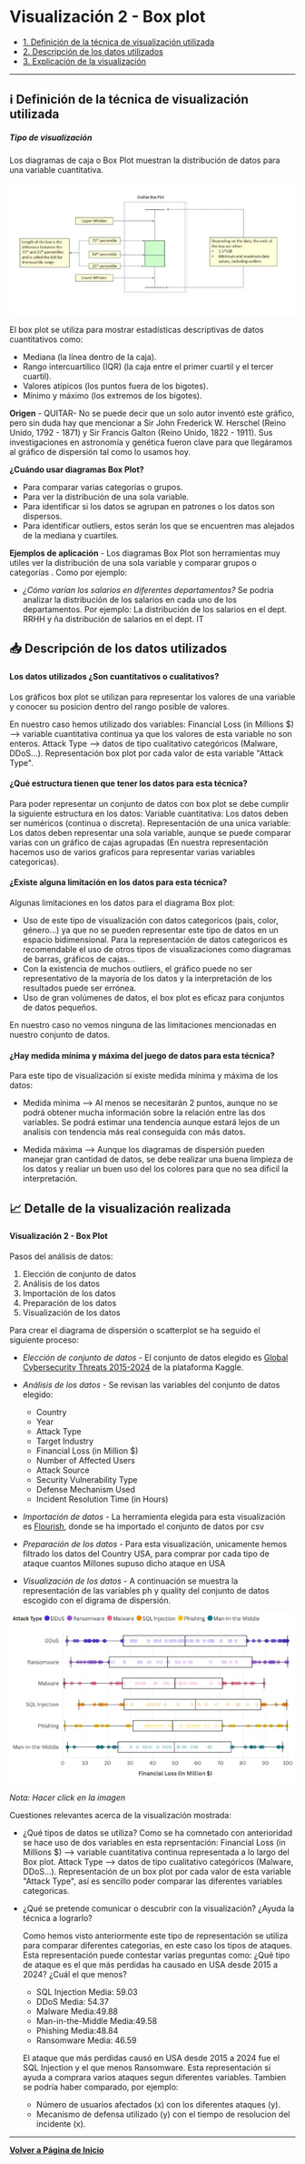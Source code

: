 # Visualización 2 - Box plot


- [1. Definición de la técnica de visualización utilizada](#Definición-de-la-técnica-de-visualizacion-utilizada)
- [2. Descripción de los datos utilizados](#Descripción-de-los-datos-utilizados)
- [3. Explicación de la visualización](#Explicación-de-la-visualización)

---

## ℹ️ Definición de la técnica de visualización utilizada 
##### Tipo de visualización
Los diagramas de caja o Box Plot muestran la distribución de datos para una variable cuantitativa.

![Box Plot](../assets/images/BoxPlot.JPG)

El box plot se utiliza para mostrar estadísticas descriptivas de datos cuantitativos como:
- Mediana (la línea dentro de la caja).
- Rango intercuartílico (IQR) (la caja entre el primer cuartil y el tercer cuartil).
- Valores atípicos (los puntos fuera de los bigotes).
- Mínimo y máximo (los extremos de los bigotes).

**Origen** - QUITAR- No se puede decir que un solo autor inventó este gráfico, pero sin duda hay que mencionar a Sir John Frederick W. Herschel (Reino Unido, 1792 - 1871) y Sir Francis Galton (Reino Unido, 1822 - 1911). Sus investigaciones en astronomía y genética fueron clave para que llegáramos al gráfico de dispersión tal como lo usamos hoy.

**¿Cuándo usar diagramas Box Plot?**
- Para comparar varias categorías o grupos.
- Para ver la distribución de una sola variable.
- Para identificar si los datos se agrupan en patrones o los datos son dispersos.
- Para identificar outliers, estos serán los que se encuentren mas alejados de la mediana y cuartiles.
  
**Ejemplos de aplicación** - Los diagramas Box Plot son herramientas muy utiles ver la distribución de una sola variable y comparar grupos o categorías . Como por ejemplo:
- *¿Cómo varían los salarios en diferentes departamentos?* Se podria analizar la distribución de los salarios en cada uno de los departamentos. Por ejemplo: La distribución de los salarios en el dept. RRHH y ña distribución de salarios en el dept. IT

## 📥 Descripción de los datos utilizados 
#### Los datos utilizados ¿Son cuantitativos o cualitativos?

Los gráficos box plot se utilizan para representar los valores de una variable y conocer su posicion dentro del rango posible de valores.

En nuestro caso hemos utilizado dos variables:
  Financial Loss (in Millions $) --> variable cuantitativa continua ya que los valores de esta variable no son enteros.
  Attack Type --> datos de tipo cualitativo categóricos (Malware, DDoS...). Representación box plot por cada valor de esta variable "Attack Type".


#### ¿Qué estructura tienen que tener los datos para esta técnica?

Para poder representar un conjunto de datos con box plot se debe cumplir la siguiente estructura en los datos:
    Variable cuantitativa: Los datos deben ser numéricos (continua o discreta).
    Representación de una unica variable: Los datos deben representar una sola variable, aunque se puede comparar varias con un gráfico de cajas agrupadas (En nuestra   representación hacemos uso de varios graficos para representar varias variables categoricas).

#### ¿Existe alguna limitación en los datos para esta técnica? 

Algunas limitaciones en los datos para el diagrama Box plot:
- Uso de este tipo de visualización con datos categoricos (pais, color, género...) ya que no se pueden representar este tipo de datos en un espacio bidimensional. Para la representación de datos categoricos es recomendable el uso de otros tipos de visualizaciones como diagramas de barras, gráficos de cajas...
- Con la existencia de muchos outliers, el gráfico puede no ser representativo de la mayoría de los datos y la interpretación de los resultados puede ser errónea.
- Uso de gran volúmenes de datos, el box plot es eficaz para conjuntos de datos pequeños.

En nuestro caso no vemos ninguna de las limitaciones mencionadas en nuestro conjunto de datos.

#### ¿Hay medida mínima y máxima del juego de datos para esta técnica?

Para este tipo de visualización sí existe medida mínima y máxima de los datos:
- Medida mínima --> Al menos se necesitarán 2 puntos, aunque no se podrá obtener mucha información sobre la relación entre las dos variables. Se podrá estimar una tendencia aunque estará lejos de un analisis con tendencia más real conseguida con más datos.
  
- Medida máxima --> Aunque los diagramas de dispersión pueden manejar gran cantidad de datos, se debe realizar una buena limpieza de los datos y realiar un buen uso del los colores para que no sea dificil la interpretación.
  
## 📈 Detalle de la visualización realizada 
#### Visualización 2 - Box Plot

Pasos del análisis de datos:

1. Elección de conjunto de datos
2. Análisis de los datos
3. Importación de los datos
4. Preparación de los datos
5. Visualización de los datos

Para crear el diagrama de dispersión o scatterplot se ha seguido el siguiente proceso:

- *Elección de conjunto de datos* - El conjunto de datos elegido es [Global Cybersecurity Threats 2015-2024](https://www.kaggle.com/datasets/atharvasoundankar/global-cybersecurity-threats-2015-2024) de la plataforma Kaggle.
- *Análisis de los datos* - Se revisan las variables del conjunto de datos elegido:

    - Country
    - Year
    - Attack Type
    - Target Industry
    - Financial Loss (in Million $)
    - Number of Affected Users
    - Attack Source
    - Security Vulnerability Type
    - Defense Mechanism Used
    - Incident Resolution Time (in Hours)

- *Importación de datos* - La herramienta elegida para esta visualización es [Flourish](https://flourish.studio/), donde se ha importado el conjunto de datos por csv
- *Preparación de los datos* - Para esta visualización, unicamente hemos filtrado los datos del Country USA, para comprar por cada tipo de ataque cuantos Millones supuso dicho ataque en USA
- *Visualización de los datos* - A continuación se muestra la representación de las variables ph y quality del conjunto de datos escogido con el digrama de dispersión.

[![Vista previa del informe](../assets/images/BoxPlot_cyber.JPG)](https://public.flourish.studio/visualisation/22306737/) 

*Nota: Hacer click en la imagen*


Cuestiones relevantes acerca de la visualización mostrada:
- ¿Qué tipos de datos se utiliza?
  Como se ha comnetado con anterioridad se hace uso de dos variables en esta reprsentación:
    Financial Loss (in Millions $) --> variable cuantitativa continua representada a lo largo del Box plot.
    Attack Type --> datos de tipo cualitativo categóricos (Malware, DDoS...). Representación de un box plot por cada valor de esta variable "Attack Type", así es sencillo poder comparar las diferentes variables categoricas.

- ¿Qué se pretende comunicar o descubrir con la visualización? ¿Ayuda la técnica a lograrlo?

  Como hemos visto anteriormente este tipo de representación se utiliza para comparar diferentes categorias, en este caso los tipos de ataques. Esta representación puede contestar varias preguntas como: ¿Qué tipo de ataque es el que más perdidas ha causado en USA desde 2015 a 2024? ¿Cuál el que menos?

  - SQL Injection Media: 59.03
  - DDoS Media: 54.37
  - Malware Media:49.88
  - Man-in-the-Middle Media:49.58
  - Phishing Media:48.84
  - Ransomware Media: 46.59

  El ataque que más perdidas causó en USA desde 2015 a 2024 fue el SQL Injection y el que menos Ransomware.
  Esta representación si ayuda a comprara varios ataques segun diferentes variables. Tambien se podría haber comparado, por ejemplo:
  
  - Número de usuarios afectados (x) con los diferentes ataques (y).
  - Mecanismo de defensa utilizado (y) con el tiempo de resolucion del incidente (x).

---

**[Volver a Página de Inicio](../index.md)**
